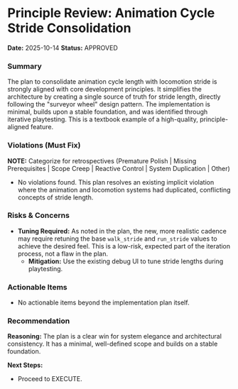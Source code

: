 # Principle Review: Animation Cycle Stride Consolidation

**Date:** 2025-10-14
**Status:** APPROVED

### Summary

The plan to consolidate animation cycle length with locomotion stride is strongly aligned with core development principles. It simplifies the architecture by creating a single source of truth for stride length, directly following the "surveyor wheel" design pattern. The implementation is minimal, builds upon a stable foundation, and was identified through iterative playtesting. This is a textbook example of a high-quality, principle-aligned feature.

### Violations (Must Fix)

**NOTE:** Categorize for retrospectives (Premature Polish | Missing Prerequisites | Scope Creep | Reactive Control | System Duplication | Other)

- No violations found. This plan resolves an existing implicit violation where the animation and locomotion systems had duplicated, conflicting concepts of stride length.

### Risks & Concerns

- **Tuning Required:** As noted in the plan, the new, more realistic cadence may require retuning the base `walk_stride` and `run_stride` values to achieve the desired feel. This is a low-risk, expected part of the iteration process, not a flaw in the plan.
  - **Mitigation:** Use the existing debug UI to tune stride lengths during playtesting.

### Actionable Items

- No actionable items beyond the implementation plan itself.

### Recommendation

**Reasoning:** The plan is a clear win for system elegance and architectural consistency. It has a minimal, well-defined scope and builds on a stable foundation.

**Next Steps:**
- Proceed to EXECUTE.
